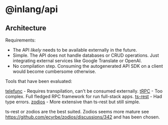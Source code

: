 # @inlang/api

## Architecture

Requirements:

- The API _likely_ needs to be available externally in the future.
- Simple. The API does not handle databases or CRUD operations. Just integrating external services like Google Translate or OpenAI.
- No compilation step. Consuming the autogenerated API SDK on a client would become cumbersome otherwise.

Tools that have been evaluated:

[telefunc](https://telefunc.com/) - Requires transpilation, can't be consumed externally.
[tRPC](https://trpc.io/) - Too complex. Full fledged RPC framework for run full-stack apps.
[ts-rest](https://github.com/ts-rest/ts-rest) - Had type errors.
[zodios](https://github.com/ecyrbe/zodios) - More extensive than ts-rest but still simple.

ts-rest or zodios are the best suited. Zodios seems more mature see https://github.com/ecyrbe/zodios/discussions/342 and has been chosen.
